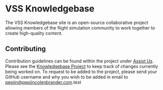 # VSS Knowledgebase

The VSS Knowledgebase site is an open-source collaborative project allowing members of the flight simulation community to work together to create high-quality content.

## Contributing

Contribution guidelines can be found within the project under [Assist Us](https://kb.pepijncolenbrander.com/assist-us/). Please see the [Knowledgebase Project](https://github.com/users/codepip55/projects/5) to keep track of changes currently being worked on. To request to be added to the project, please send your GitHub username and why you wish to be added in email to [pepijn@pepijncolenbrander.com](mailto:pepijn@pepijncolenbrander.com).test
